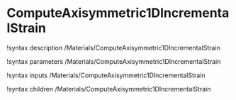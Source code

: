 <!-- MOOSE Documentation Stub: Remove this when content is added. -->

# ComputeAxisymmetric1DIncrementalStrain

!syntax description /Materials/ComputeAxisymmetric1DIncrementalStrain

!syntax parameters /Materials/ComputeAxisymmetric1DIncrementalStrain

!syntax inputs /Materials/ComputeAxisymmetric1DIncrementalStrain

!syntax children /Materials/ComputeAxisymmetric1DIncrementalStrain
